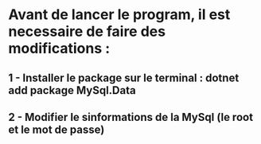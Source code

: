 # Avant de lancer le program, il est necessaire de faire des modifications :

## 1 - Installer le package sur le terminal : dotnet add package MySql.Data

## 2 - Modifier le sinformations de la MySql (le root et le mot de passe)
